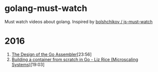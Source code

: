 # golang-must-watch
Must watch videos about golang. Inspired by [bolshchikov / js-must-watch](https://github.com/bolshchikov/js-must-watch)

# 2016
1. [The Design of the Go Assembler](https://www.youtube.com/watch?v=KINIAgRpkDA)[23:56]
2. [Building a container from scratch in Go - Liz Rice (Microscaling Systems)](https://www.youtube.com/watch?v=Utf-A4rODH8)[19:03]
